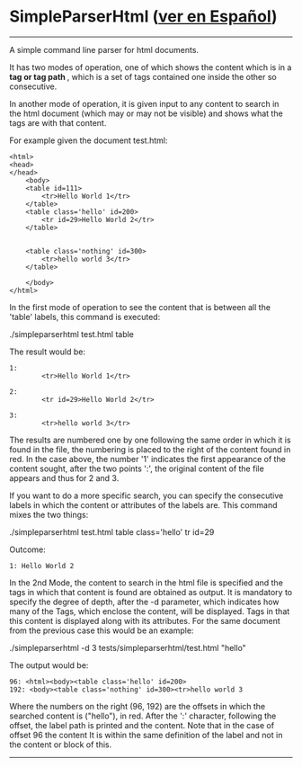 SimpleParserHtml ([ver en Español](README.sp.md)) 
=================================================

------------------------------------------------------------------


A simple command line parser for html documents.

It has two modes of operation, one of which shows the content
which is in a <b> tag or tag path </b>, which is a
set of tags contained one inside the other so
consecutive.

In another mode of operation, it is given input to any content to 
search in the html document (which may or may not be visible) 
and shows what the tags are with that content.

For example given the document test.html:
```
<html>
<head>
</head>
	<body>
	<table id=111>
		<tr>Hello World 1</tr>
	</table>
	<table class='hello' id=200>
		<tr id=29>Hello World 2</tr>
	</table>


	<table class='nothing' id=300>
		<tr>hello world 3</tr>
	</table>
	
	</body>
</html>

```


In the first mode of operation to see the content that is between 
all the 'table' labels, this command is executed:

./simpleparserhtml test.html table

The result would be:


```
1: 
		<tr>Hello World 1</tr>
	
2: 
		<tr id=29>Hello World 2</tr>
	
3: 
		<tr>hello world 3</tr>
```


The results are numbered one by one following the same order in 
which it is found in the file, the numbering is placed to the 
right of the content found in red. In the case above, the number 
'1' indicates the first appearance of the content sought, after 
the two points ':', the original content of the file appears and 
thus for 2 and 3.

If you want to do a more specific search, you can specify the 
consecutive labels in which the content or attributes of the 
labels are. This command mixes the two things:

./simpleparserhtml test.html table class=\'hello\' tr id=29

Outcome:

```
1: Hello World 2
```


In the 2nd Mode, the content to search in the html file is 
specified and the tags in which that content is found are obtained
as output. It is mandatory to specify the degree of depth, after 
the -d parameter, which indicates how many of the Tags, which 
enclose the content, will be displayed. Tags in that this content 
is displayed along with its attributes. For the same document 
from the previous case this would be an example:

./simpleparserhtml -d 3 tests/simpleparserhtml/test.html "hello"

The output would be:

```
96: <html><body><table class='hello' id=200>
192: <body><table class='nothing' id=300><tr>hello world 3
```

Where the numbers on the right (96, 192) are the offsets in which 
the searched content is ("hello"), in red. After the ':' 
character, following the offset, the label path is printed and
the content. Note that in the case of offset 96 the content
It is within the same definition of the label and not in the
content or block of this.

------------------------------------------------------------------
